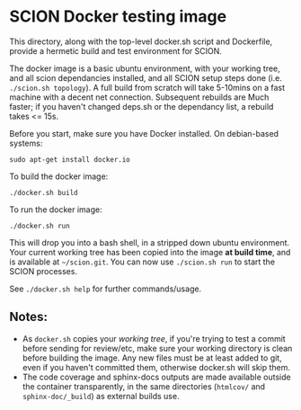 SCION Docker testing image
==========================

This directory, along with the top-level docker.sh script and Dockerfile,
provide a hermetic build and test environment for SCION.

The docker image is a basic ubuntu environment, with your working tree, and all
scion dependancies installed, and all SCION setup steps done (i.e. `./scion.sh
topology`). A full build from scratch will take 5-10mins on a fast machine
with a decent net connection. Subsequent rebuilds are Much faster; if you
haven't changed deps.sh or the dependancy list, a rebuild takes <= 15s.

Before you start, make sure you have Docker installed. On debian-based systems:

    sudo apt-get install docker.io

To build the docker image:

    ./docker.sh build

To run the docker image:

    ./docker.sh run

This will drop you into a bash shell, in a stripped down ubuntu environment.
Your current working tree has been copied into the image **at build time**, and is
available at `~/scion.git`. You can now use `./scion.sh run` to start the SCION
processes.

See `./docker.sh help` for further commands/usage.

Notes:
------
 * As `docker.sh` copies your *working tree*, if you're trying to test a commit
   before sending for review/etc, make sure your working directory is clean
   before building the image. Any new files must be at least added to git,
   even if you haven't committed them, otherwise docker.sh will skip them.
 * The code coverage and sphinx-docs outputs are made available outside the
   container transparently, in the same directories (`htmlcov/` and
   `sphinx-doc/_build`) as external builds use.
